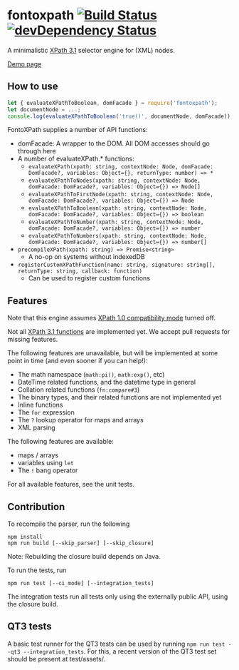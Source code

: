 # fontoxpath [![Build Status](https://travis-ci.org/FontoXML/fontoxpath.svg?branch=master)](https://travis-ci.org/FontoXML/fontoxpath)  [![devDependency Status](https://david-dm.org/FontoXML/fontoxpath/dev-status.svg)](https://david-dm.org/FontoXML/fontoxpath#info=devDependencies)

A minimalistic [XPath 3.1](https://www.w3.org/TR/xpath-31/) selector engine for (XML) nodes.

[Demo page](http://xpath.labs.fontoxml.com)

## How to use

```JavaScript
let { evaluateXPathToBoolean, domFacade } = require('fontoxpath');
let documentNode = ...;
console.log(evaluateXPathToBoolean('true()', documentNode, domFacade)); // => true
```

FontoXPath supplies a number of API functions:

* domFacade: A wrapper to the DOM. All DOM accesses should go through here
* A number of evaluateXPath.* functions:
  * `evaluateXPath(xpath: string, contextNode: Node, domFacade: DomFacade?, variables: Object={}, returnType: number) => *`
  * `evaluateXPathToNodes(xpath: string, contextNode: Node, domFacade: DomFacade?, variables: Object={}) => Node[]`
  * `evaluateXPathToFirstNode(xpath: string, contextNode: Node, domFacade: DomFacade?, variables: Object={}) => Node`
  * `evaluateXPathToBoolean(xpath: string, contextNode: Node, domFacade: DomFacade?, variables: Object={}) => boolean`
  * `evaluateXPathToNumber(xpath: string, contextNode: Node, domFacade: DomFacade?, variables: Object={}) => number`
  * `evaluateXPathToNumbers(xpath: string, contextNode: Node, domFacade: DomFacade?, variables: Object={}) => number[]`
* `precompileXPath(xpath: string) => Promise<string>`
  * A no-op on systems without indexedDB
* `registerCustomXPathFunction(name: string, signature: string[], returnType: string, callback: function)`
  * Can be used to register custom functions

## Features

Note that this engine assumes [XPath 1.0 compatibility mode](https://www.w3.org/TR/xpath-31/#id-backwards-compatibility) turned off.

Not all [XPath 3.1 functions](https://www.w3.org/TR/xpath-functions-31/) are implemented yet. We accept pull requests for missing features.

The following features are unavailable, but will be implemented at some point in time (and even sooner if you can help!):

* The math namespace (`math:pi()`, `math:exp()`, etc)
* DateTime related functions, and the datetime type in general
* Collation related functions (`fn:compare#3`)
* The binary types, and their related functions are not implemented yet
* Inline functions
* The `for` expression
* The `?` lookup operator for maps and arrays
* XML parsing

The following features are available:

* maps / arrays
* variables using `let`
* The `!` bang operator

For all available features, see the unit tests.

## Contribution

To recompile the parser, run the following

```
npm install
npm run build [--skip_parser] [--skip_closure]
```

Note: Rebuilding the closure build depends on Java.

To run the tests, run

```
npm run test [--ci_mode] [--integration_tests]
```

The integration tests run all tests only using the externally public API, using the closure build.

## QT3 tests

A basic test runner for the QT3 tests can be used by running `npm run test --qt3 --integration_tests`. For this, a recent version of the QT3 test set should be present at test/assets/.

